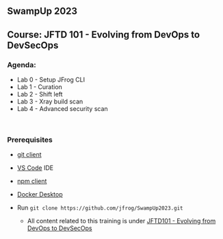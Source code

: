 ## SwampUp 2023
## Course: JFTD 101 - Evolving from DevOps to DevSecOps

### Agenda:
- Lab 0 - Setup JFrog CLI
- Lab 1 - Curation
- Lab 2 - Shift left
- Lab 3 - Xray build scan
- Lab 4 - Advanced security scan

<br/>

### Prerequisites
- [git client](https://git-scm.com/downloads)
- [VS Code](https://code.visualstudio.com/download) IDE
- [npm client](https://docs.npmjs.com/downloading-and-installing-node-js-and-npm/)
- [Docker Desktop](https://www.docker.com/products/docker-desktop/)

- Run `git clone https://github.com/jfrog/SwampUp2023.git`
  - All content related to this training is under [JFTD101 - Evolving from DevOps to DevSecOps](https://github.com/jfrog/SwampUp2023/tree/main/JFTD101-Evolving-from-DevOps-to-DevSecOp)
